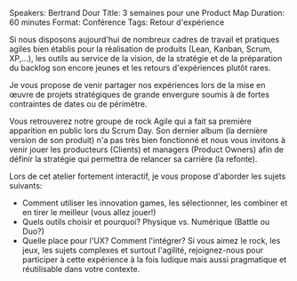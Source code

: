 Speakers: Bertrand Dour
Title: 3 semaines pour une Product Map
Duration: 60 minutes
Format: Conférence
Tags: Retour d'expérience


Si nous disposons aujourd'hui de nombreux cadres de travail et pratiques agiles bien établis pour la réalisation de produits (Lean, Kanban, Scrum, XP,…), les outils au service de la vision, de la stratégie et de la préparation du backlog son encore jeunes et les retours d'expériences plutôt rares.

Je vous propose de venir partager nos expériences lors de la mise en œuvre de projets stratégiques de grande envergure soumis à de fortes contraintes de dates ou de périmètre.

Vous retrouverez notre groupe de rock Agile qui a fait sa première apparition en public lors du Scrum Day. Son dernier album (la dernière version de son produit) n'a pas très bien fonctionné et nous vous invitons à venir jouer les producteurs (Clients) et managers (Product Owners) afin de définir la stratégie qui permettra de relancer sa carrière (la refonte).

Lors de cet atelier fortement interactif, je vous propose d'aborder les sujets suivants:
- Comment utiliser les innovation games, les sélectionner, les combiner et en tirer le meilleur (vous allez jouer!)
- Quels outils choisir et pourquoi? Physique vs. Numérique (Battle ou Duo?)
- Quelle place pour l'UX? Comment l'intégrer?
Si vous aimez le rock, les jeux, les sujets complexes et surtout l'agilité, rejoignez-nous pour participer à cette expérience à la fois ludique mais aussi pragmatique et réutilisable dans votre contexte.
